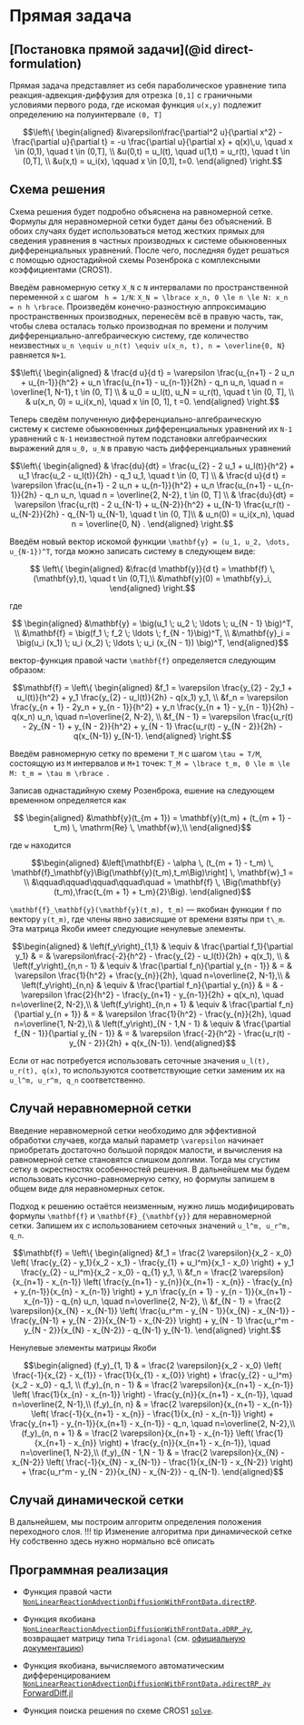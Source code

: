 # Прямая задача

## [Постановка прямой задачи](@id direct-formulation)

Прямая задача представляет из себя параболическое уравнение типа
реакция-адвекция-диффузия для отрезка ``[0,1]`` с граничными условиями
первого рода, где искомая функция ``u(x,y)`` подлежит определению на
полуинтервале ``(0, T]``
```math
\left\{
\begin{aligned}
    &\varepsilon\frac{\partial^2 u}{\partial x^2} -
    \frac{\partial u}{\partial t} = -u \frac{\partial u}{\partial x} +
    q(x)\,u, \quad x \in (0,1), \quad t \in (0,T], \\
    &u(0,t) = u_l(t), \quad u(1,t) = u_r(t), \quad t \in (0,T], \\
    &u(x,t) = u_i(x), \qquad x \in [0,1], t=0.
\end{aligned}
\right.
```

## Схема решения

Схема решения будет подробно объяснена на равномерной сетке.
Формулы для неравномерной сетки будет даны без объяснений.
В обоих случаях будет использоваться метод жестких прямых для сведения
уравнения в частных производных к системе обыкновенных дифференциальных
уравнений. После чего, последняя будет решаться с помощью одностадийной схемы Розенброка с
комплексными коэффициентами (CROS1).

Введём равномерную сетку ``X_N`` с ``N`` интервалами по пространственной
переменной ``x`` с шагом `` h = 1/N``: ``X_N = \lbrace x_n, 0 \le n \le N:
x_n = n h \rbrace``.
Произведём конечно-разностную аппроксимацию пространственных производных,
перенесём всё в правую часть, так, чтобы слева осталась только производная по
времени и получим дифференциально-алгебраическую систему, где количество
неизвестных ``u_n \equiv u_n(t) \equiv u(x_n, t), n = \overline{0, N}``
равняется ``N+1``.

```math
\left\{
    \begin{aligned}
    & \frac{d u}{d t} = \varepsilon \frac{u_{n+1} - 2 u_n + u_{n-1}}{h^2} +
    u_n \frac{u_{n+1} - u_{n-1}}{2h} - q_n u_n, \quad n = \overline{1, N-1}, t \in
    (0, T] \\
    & u_0 = u_l(t), u_N = u_r(t), \quad t \in (0, T], \\
    & u(x_n, 0) = u_i(x_n), \quad x \in [0, 1], t =0.
    \end{aligned}
\right.
```

Теперь сведём полученную дифференциально-алгебраическую систему к системе
обыкновенных дифференциальных уравнений их ``N-1`` уравнений с ``N-1``
неизвестной путем подстановки алгебраических
выражений для ``u_0, u_N`` в правую часть дифференциальных уравнений
```math
\left\{
\begin{aligned}
    & \frac{du}{dt} = \frac{u_{2} - 2 u_1 + u_l(t)}{h^2} + u_1
    \frac{u_2 - u_l(t)}{2h} - q_1 u_1, \quad t \in (0, T] \\
    & \frac{d u}{d t} = \varepsilon \frac{u_{n+1} - 2 u_n + u_{n-1}}{h^2} +
    u_n \frac{u_{n+1} - u_{n-1}}{2h} - q_n u_n, \quad n = \overline{2, N-2},
    t \in (0, T] \\
    & \frac{du}{dt} = \varepsilon \frac{u_r(t) - 2 u_{N-1} + u_{N-2}}{h^2} +
    u_{N-1} \frac{u_r(t) - u_{N-2}}{2h} - q_{N-1} u_{N-1}, \quad t \in (0, T]\\
    & u_n(0) = u_i(x_n), \quad n = \overline{0, N} .
\end{aligned}
\right.
```

Введём новый вектор искомой функции ``\mathbf{y} =
(u_1, u_2, \dots, u_{N-1})^T``, тогда можно записать систему в следующем виде:
```math
    \left\{
    \begin{aligned}
        &\frac{d \mathbf{y}}{d t} = \mathbf{f} \, (\mathbf{y},t), \quad t \in (0,T],\\
        &\mathbf{y}(0) = \mathbf{y}_i,
    \end{aligned}
    \right.
```
где
```math
    \begin{aligned}
        &\mathbf{y} = \big(u_1 \; u_2 \;  \ldots \; u_{N - 1} \big)^T, \\
        &\mathbf{f} = \big(f_1 \; f_2 \; \ldots \; f_{N - 1}\big)^T, \\
        &\mathbf{y}_i = \big(u_i (x_1) \; u_i (x_2) \; \ldots \; u_i (x_{N - 1}) \big)^T,
    \end{aligned}
```
вектор-функция правой части ``\mathbf{f}`` определяется следующим
образом:
```math
\mathbf{f} = \left\{
    \begin{aligned}
        &f_1 =       \varepsilon \frac{y_{2}     - 2y_1  + u_l(t)}{h^2}
        + y_1       \frac{y_{2}        - u_l(t)}{2h} - q(x_1) y_1, \\

        &f_n =       \varepsilon \frac{y_{n + 1} - 2y_n  + y_{n - 1}}{h^2}
        + y_n       \frac{y_{n + 1}    - y_{n - 1}}{2h}   - q(x_n) u_n,
        \quad n=\overline{2, N-2}, \\

        &f_{N - 1} = \varepsilon \frac{u_r(t) - 2y_{N - 1} + y_{N - 2}}{h^2}
        + y_{N - 1} \frac{u_r(t) - y_{N - 2}}{2h}   - q(x_{N-1}) y_{N-1}.
    \end{aligned}
    \right.
```

Введём равномерную сетку по времени ``T_M`` с шагом ``\tau = T/M``, состоящую
из ``M`` интервалов и ``M+1`` точек:
``T_M = \lbrace t_m, 0 \le m \le M: t_m = \tau m \rbrace ``.

Записав однастадийную схему Розенброка, ешение на следующем временном определяется как
```math
    \begin{aligned}
        &\mathbf{y}(t_{m + 1}) = \mathbf{y}(t_m) + (t_{m + 1} - t_m) \, \mathrm{Re} \, \mathbf{w},\\
    \end{aligned}
```
где ``w`` находится
```math
\begin{aligned}
    &\left[\mathbf{E} - \alpha \, (t_{m + 1} - t_m) \, \mathbf{f}_\mathbf{y}\Big(\mathbf{y}(t_m),t_m\Big)\right] \, \mathbf{w}_1 = \\
    &\qquad\qquad\qquad\qquad\quad = \mathbf{f} \, \Big(\mathbf{y}(t_m),\frac{t_{m + 1} + t_m}{2}\Big).
\end{aligned}
```

``\mathbf{f}_\mathbf{y}(\mathbf{y}(t_m), t_m)`` — якобиан функции ``f``
по вектору ``y(t_m)``, где члены явно зависящие от времени взяты при ``t\_m``.
Эта матрица Якоби имеет следующие ненулевые элементы.
```math
\begin{aligned}
    & \left(f_y\right)_{1,1}  & \equiv & \frac{\partial f_1}{\partial y_1} & = & \varepsilon\frac{-2}{h^2} - \frac{y_{2} - u_l(t)}{2h} + q(x_1), \\

     & \left(f_y\right)_{n,n - 1}  & \equiv & \frac{\partial f_n}{\partial y_{n - 1}} & = & \varepsilon \frac{1}{h^2} + \frac{y_{n}}{2h}, \quad n=\overline{2, N-1},\\

     & \left(f_y\right)_{n,n}  & \equiv & \frac{\partial f_n}{\partial y_{n}} & = &  -\varepsilon \frac{2}{h^2} - \frac{y_{n+1} - y_{n-1}}{2h} + q(x_n), \quad n=\overline{2, N-2},\\

     & \left(f_y\right)_{n,n + 1}  & \equiv & \frac{\partial f_n}{\partial y_{n + 1}} & = & \varepsilon \frac{1}{h^2} - \frac{y_{n}}{2h}, \quad n=\overline{1, N-2},\\

     & \left(f_y\right)_{N - 1,N - 1}  & \equiv & \frac{\partial f_{N - 1}}{\partial y_{N - 1}} & = &  \varepsilon \frac{-2}{h^2} - \frac{u_r(t) - y_{N - 2}}{2h} + q(x_{N-1}).
\end{aligned}
```

Если от нас потребуется использовать сеточные значения ``u_l(t), u_r(t), q(x)``,
то используются соответствующие сетки заменим их на ``u_l^m, u_r^m, q_n``
соответственно.

## Случай неравномерной сетки

Введение неравномерной сетки необходимо для эффективной обработки случаев,
когда малый параметр ``\varepsilon`` начинает приобретать достаточно большой
порядок малости, и вычисления на равномерной сетке становятся слишком долгими.
Тогда мы сгустим сетку в окрестностях особенностей решения.
В дальнейшем мы будем использовать кусочно-равномерную сетку, но формулы
запишем в общем виде для неравномерных сеток.

Подход к решению остаётся неизменным, нужно лишь модифицировать формулы
``\mathbf{f}`` и ``\mathbf{F}_{\mathbf{y}}`` для неравномерной сетки.
Запишем их с использованием сеточных значений ``u_l^m, u_r^m, q_n``.

```math
\mathbf{f} = \left\{
\begin{aligned}
        &f_1 =  \frac{2 \varepsilon}{x_2 - x_0} \left(
              \frac{y_{2} - y_1}{x_2 - x_1}
            - \frac{y_{1} + u_l^m}{x_1 - x_0}
        \right)
        + y_1 \frac{y_{2} - u_l^m}{x_2 - x_0} - q_{1} y_1, \\

        &f_n =  \frac{2 \varepsilon}{x_{n+1} - x_{n-1}}
        \left(
              \frac{y_{n+1} - y_{n}}{x_{n+1} - x_{n}}
            - \frac{y_{n} + y_{n-1}}{x_{n} - x_{n-1}}
        \right)
        + y_n  \frac{y_{n + 1} - y_{n - 1}}{x_{n+1} - x_{n-1}}
        - q_{n} u_n, \quad n=\overline{2, N-2}, \\

        &f_{N - 1} =  \frac{2 \varepsilon}{x_{N} - x_{N-1}}
        \left(
              \frac{u_r^m - y_{N - 1}}{x_{N} - x_{N-1}}
            - \frac{y_{N-1} + y_{N - 2}}{x_{N-1} - x_{N-2}}
        \right)
        + y_{N - 1} \frac{u_r^m - y_{N - 2}}{x_{N} - x_{N-2}}
        - q_{N-1} y_{N-1}.
\end{aligned}
\right.
```

Ненулевые элементы матрицы Якоби
```math
\begin{aligned}
    (f_y)_{1, 1}          & =
    \frac{2 \varepsilon}{x_2 - x_0}
    \left(
        \frac{-1}{x_{2} - x_{1}} - \frac{1}{x_{1} - x_{0}}
    \right)
    + \frac{y_{2} - u_l^m}{x_2 - x_0} - q_1, \\

    (f_y)_{n, n - 1}      & =
    \frac{2 \varepsilon}{x_{n+1} - x_{n-1}}
    \left(
        \frac{1}{x_{n} - x_{n-1}}
    \right)
    - \frac{y_{n}}{x_{n+1} - x_{n-1}}, \quad n=\overline{2, N-1},\\

    (f_y)_{n, n}          & =
    \frac{2 \varepsilon}{x_{n+1} - x_{n-1}}
    \left(
        \frac{-1}{x_{n+1} - x_{n}} - \frac{1}{x_{n} - x_{n-1}}
    \right)
    + \frac{y_{n+1} - y_{n-1}}{x_{n+1} - x_{n-1}} - q_n, \quad n=\overline{2, N-2},\\

    (f_y)_{n, n + 1}      & =
    \frac{2 \varepsilon}{x_{n+1} - x_{n-1}}
    \left(
        \frac{1}{x_{n+1} - x_{n}}
    \right)
    + \frac{y_{n}}{x_{n+1} - x_{n-1}}, \quad n=\overline{1, N-2},\\

    (f_y)_{N - 1,N - 1} & =
    \frac{2 \varepsilon}{x_{N} - x_{N-2}}
    \left(
        \frac{-1}{x_{N} - x_{N-1}} - \frac{1}{x_{N-1} - x_{N-2}}
    \right)
    + \frac{u_r^m - y_{N - 2}}{x_{N} - x_{N-2}} - q_{N-1}.
\end{aligned}
```

## Случай динамической сетки

В дальнейшем, мы построим алгоритм определения положения переходного слоя.
!!! tip
    Изменение алгоритма при динамической сетке
    Ну собственно здесь нужно нормально всё описать

## Программная реализация

*   Функция правой части
    [`NonLinearReactionAdvectionDiffusionWithFrontData.directRP`](@ref).

*   Функция якобиана
    [`NonLinearReactionAdvectionDiffusionWithFrontData.∂DRP_∂y`](@ref),
    возвращает матрицу типа `Tridiagonal` (см. [официальную
    документацию](https://docs.julialang.org/en/v1/stdlib/LinearAlgebra/#LinearAlgebra.Tridiagonal))

*   Функция якобиана, вычисляемого автоматическим дифференцированием
    [`NonLinearReactionAdvectionDiffusionWithFrontData.∂directRP_∂y`](@ref)
    [ForwardDiff.jl](http://www.juliadiff.org/ForwardDiff.jl/stable/user/api/#ForwardDiff.jacobian)

*   Функция поиска решения по схеме CROS1 [`solve`](@ref).
